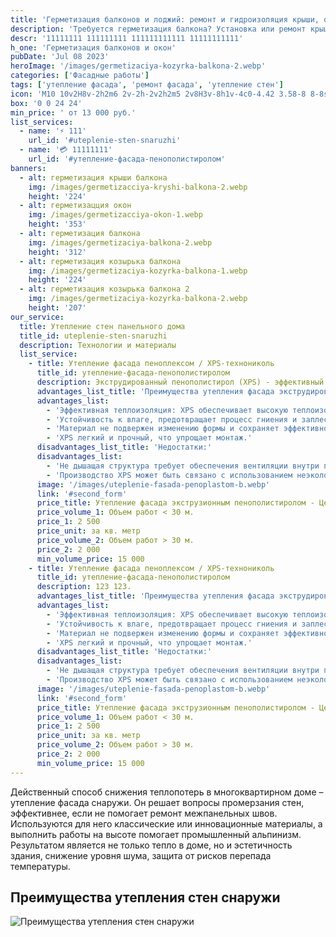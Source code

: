 ```yaml
---
title: 'Герметизация балконов и лоджий: ремонт и гидроизоляция крыши, окон и швов балконов в Ульяновске'
description: 'Требуется герметизация балкона? Установка или ремонт крыши балкона? Мы предоставляем услуги по герметизации и гидроизоляции крыш, козырьков и швов балконов, герметизации окон снаружи.'
descr: '11111111 111111111 111111111111 11111111111'
h_one: 'Герметизация балконов и окон'
pubDate: 'Jul 08 2023'
heroImage: '/images/germetizaciya-kozyrka-balkona-2.webp'
categories: ['Фасадные работы']
tags: ['утепление фасада', 'ремонт фасада', 'утепление стен']
icon: 'M10 10v2H8v-2h2m6 2v-2h-2v2h2m5 2v8H3v-8h1v-4c0-4.42 3.58-8 8-8s8 3.58 8 8v4h1M7 16H5v4h2v-4m4 0H9v4h2v-4m0-11.92C8.16 4.56 6 7.03 6 10v4h5V4.08M13 14h5v-4c0-2.97-2.16-5.44-5-5.92V14m2 2h-2v4h2v-4m4 0h-2v4h2v-4Z'
box: '0 0 24 24'
min_price: ' от 13 000 руб.'
list_services:
  - name: '⚡ 111'
    url_id: '#uteplenie-sten-snaruzhi'
  - name: '💳 11111111'
    url_id: '#утепление-фасада-пенополистиролом'
banners:
  - alt: герметизация крыши балкона
    img: /images/germetizacciya-kryshi-balkona-2.webp
    height: '224'
  - alt: герметизацция окон
    img: /images/germetizacciya-okon-1.webp
    height: '353'
  - alt: герметизация балкона
    img: /images/germetizaciya-balkona-2.webp
    height: '312'
  - alt: герметизация козырька балкона
    img: /images/germetizaciya-kozyrka-balkona-1.webp
    height: '224'
  - alt: герметизация козырька балкона 2
    img: /images/germetizaciya-kozyrka-balkona-2.webp
    height: '207'
our_service:
  title: Утепление стен панельного дома
  title_id: uteplenie-sten-snaruzhi
  description: Технологии и материалы
  list_service:
    - title: Утепление фасада пеноплексом / XPS-технониколь
      title_id: утепление-фасада-пенополистиролом
      description: Экструдированный пенополистирол (XPS) - эффективный материал для утепления стен из кирпича, газобетона и дерева. Он предотвращает гниение и плесень благодаря закрытым ячейкам. При утеплении снаружи необходимо защищать влагонепроницаемой пленкой, внутри - использовать пароизоляцию и обеспечивать хорошую вентиляцию.
      advantages_list_title: 'Преимущества утепления фасада экструдированным пенополистиролом (XPS):'
      advantages_list:
        - 'Эффективная теплоизоляция: XPS обеспечивает высокую теплоизоляцию благодаря низкой теплопроводности.'
        - 'Устойчивость к влаге, предотвращает процесс гниения и заплесневения материала.'
        - 'Материал не подвержен изменению формы и сохраняет эффективность со временем.'
        - 'XPS легкий и прочный, что упрощает монтаж.'
      disadvantages_list_title: 'Недостатки:'
      disadvantages_list:
        - 'Не дышащая структура требует обеспечения вентиляции внутри помещения.'
        - 'Производство XPS может быть связано с использованием неэкологичных веществ.'
      image: '/images/uteplenie-fasada-penoplastom-b.webp'
      link: '#second_form'
      price_title: Утепление фасада экструзионным пенополистиролом - Цена
      price_volume_1: Объем работ < 30 м.
      price_1: 2 500
      price_unit: за кв. метр
      price_volume_2: Объем работ > 30 м.
      price_2: 2 000
      min_volume_price: 15 000
    - title: Утепление фасада пеноплексом / XPS-технониколь
      title_id: утепление-фасада-пенополистиролом
      description: 123 123.
      advantages_list_title: 'Преимущества утепления фасада экструдированным пенополистиролом (XPS):'
      advantages_list:
        - 'Эффективная теплоизоляция: XPS обеспечивает высокую теплоизоляцию благодаря низкой теплопроводности.'
        - 'Устойчивость к влаге, предотвращает процесс гниения и заплесневения материала.'
        - 'Материал не подвержен изменению формы и сохраняет эффективность со временем.'
        - 'XPS легкий и прочный, что упрощает монтаж.'
      disadvantages_list_title: 'Недостатки:'
      disadvantages_list:
        - 'Не дышащая структура требует обеспечения вентиляции внутри помещения.'
        - 'Производство XPS может быть связано с использованием неэкологичных веществ.'
      image: '/images/uteplenie-fasada-penoplastom-b.webp'
      link: '#second_form'
      price_title: Утепление фасада экструзионным пенополистиролом - Цена
      price_volume_1: Объем работ < 30 м.
      price_1: 2 500
      price_unit: за кв. метр
      price_volume_2: Объем работ > 30 м.
      price_2: 2 000
      min_volume_price: 15 000
---
```


Действенный способ снижения теплопотерь в многоквартирном доме – утепление фасада снаружи. Он решает вопросы промерзания стен, эффективнее, если не помогает ремонт межпанельных швов. Используются для него классические или инновационные материалы, а выполнить работы на высоте помогает промышленный альпинизм. Результатом является не только тепло в доме, но и эстетичность здания, снижение уровня шума, защита от рисков перепада температуры.

## Преимущества утепления стен снаружи

![Преимущества утепления стен снаружи](/images/uteplenie-fasada-minvatoj.webp)
